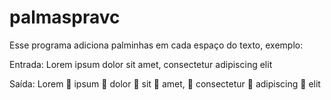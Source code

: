 # palmaspravc

Esse programa adiciona palminhas em cada espaço do texto, exemplo:

Entrada: Lorem ipsum dolor sit amet, consectetur adipiscing elit


Saída: Lorem 👏 ipsum 👏 dolor 👏 sit 👏 amet, 👏 consectetur 👏 adipiscing 👏 elit
